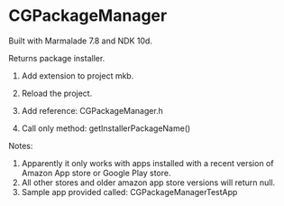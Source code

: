 # CGPackageManager
Built with Marmalade 7.8 and NDK 10d.

Returns package installer.

1. Add extension to project mkb.

2. Reload the project.

3. Add reference: CGPackageManager.h

4. Call only method: getInstallerPackageName()

Notes:
1. Apparently it only works with apps installed with a recent version of Amazon App store or Google Play store.
2. All other stores and older amazon app store versions will return null.
3. Sample app provided called: CGPackageManagerTestApp

